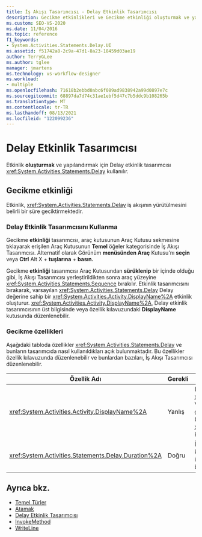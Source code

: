 ```yaml
---
title: İş Akışı Tasarımcısı - Delay Etkinlik Tasarımcısı
description: Gecikme etkinlikleri ve Gecikme etkinliği oluşturmak ve yapılandırmak için Gecikme etkinliği tasarımcısını nasıl kullanabileceğiniz hakkında bilgi edinmek.
ms.custom: SEO-VS-2020
ms.date: 11/04/2016
ms.topic: reference
f1_keywords:
- System.Activities.Statements.Delay.UI
ms.assetid: f51742a8-2c9a-47d1-8a23-18459d03ae19
author: TerryGLee
ms.author: tglee
manager: jmartens
ms.technology: vs-workflow-designer
ms.workload:
- multiple
ms.openlocfilehash: 71618b2ebbd0abc6f089ad9838942a99d0897e7c
ms.sourcegitcommit: 68897da7d74c31ae1ebf5d47c7b5ddc9b108265b
ms.translationtype: MT
ms.contentlocale: tr-TR
ms.lasthandoff: 08/13/2021
ms.locfileid: "122099236"
---
```

# <a name="delay-activity-designer"></a>Delay Etkinlik Tasarımcısı

Etkinlik **oluşturmak** ve yapılandırmak için Delay etkinlik tasarımcısı <xref:System.Activities.Statements.Delay> kullanılır.

## <a name="the-delay-activity"></a>Gecikme etkinliği

Etkinlik, <xref:System.Activities.Statements.Delay> iş akışının yürütülmesini belirli bir süre geciktirmektedir.

### <a name="use-the-delay-activity-designer"></a>Delay Etkinlik Tasarımcısını Kullanma

Gecikme **etkinliği** tasarımcısı, araç  kutusunun Araç Kutusu sekmesine tıklayarak erişilen Araç Kutusunun **Temel** öğeler kategorisinde İş Akışı Tasarımcısı. Alternatif olarak Görünüm **menüsünden Araç** Kutusu'nı **seçin** veya **Ctrl** Alt X + **tuşlarına** + **basın.**

Gecikme **etkinliği** tasarımcısı Araç Kutusundan **sürüklenip** bir içinde olduğu gibi, İş Akışı Tasarımcısı yerleştirildikten sonra araç yüzeyine <xref:System.Activities.Statements.Sequence> bırakılır. Etkinlik tasarımcısını bırakarak, varsayılan <xref:System.Activities.Statements.Delay> Delay değerine sahip bir <xref:System.Activities.Activity.DisplayName%2A> etkinlik oluşturur. <xref:System.Activities.Activity.DisplayName%2A>, Delay etkinlik tasarımcısının üst  bilgisinde veya özellik kılavuzundaki **DisplayName** kutusunda düzenlenebilir.

### <a name="the-delay-properties"></a>Gecikme özellikleri

Aşağıdaki tabloda özellikler <xref:System.Activities.Statements.Delay> ve bunların tasarımcıda nasıl kullanıldıkları açık bulunmaktadır. Bu özellikler özellik kılavuzunda düzenlenebilir ve bunlardan bazıları, İş Akışı Tasarımcısı düzenlenebilir.

|Özellik Adı|Gerekli|Kullanım|
|-|--------------|-|
|<xref:System.Activities.Activity.DisplayName%2A>|Yanlış|Etkinliğin kolay <xref:System.Activities.Statements.Delay> adı. Varsayılan değer Gecikme'dir. Değer kesinlikle gerekli değildir ancak en iyi yöntem bunlardan birini <xref:System.Activities.Activity.DisplayName%2A> kullanmaktır.|
|<xref:System.Activities.Statements.Delay.Duration%2A>|Doğru|İş akışını geciktirme süresi. Bu özellik, özellik kılavuzunda ayarlanır. Süre miktarını belirtmek için <xref:System.TimeSpan> 00:00:00 biçiminde bir değişmez Visual Basic bir ifade yazın.|

## <a name="see-also"></a>Ayrıca bkz.

- [Temel Türler](../workflow-designer/primitives-activity-designers.md)
- [Atamak](../workflow-designer/assign-activity-designer.md)
- [Delay Etkinlik Tasarımcısı](../workflow-designer/delay-activity-designer.md)
- [InvokeMethod](../workflow-designer/invokemethod-activity-designer.md)
- [WriteLine](../workflow-designer/writeline-activity-designer.md)